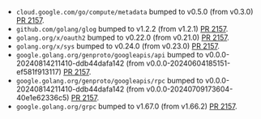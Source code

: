 * `cloud.google.com/go/compute/metadata` bumped to v0.5.0 (from v0.3.0) [PR 2157](https://github.com/provenance-io/provenance/pull/2157).
* `github.com/golang/glog` bumped to v1.2.2 (from v1.2.1) [PR 2157](https://github.com/provenance-io/provenance/pull/2157).
* `golang.org/x/oauth2` bumped to v0.22.0 (from v0.21.0) [PR 2157](https://github.com/provenance-io/provenance/pull/2157).
* `golang.org/x/sys` bumped to v0.24.0 (from v0.23.0) [PR 2157](https://github.com/provenance-io/provenance/pull/2157).
* `google.golang.org/genproto/googleapis/api` bumped to v0.0.0-20240814211410-ddb44dafa142 (from v0.0.0-20240604185151-ef581f913117) [PR 2157](https://github.com/provenance-io/provenance/pull/2157).
* `google.golang.org/genproto/googleapis/rpc` bumped to v0.0.0-20240814211410-ddb44dafa142 (from v0.0.0-20240709173604-40e1e62336c5) [PR 2157](https://github.com/provenance-io/provenance/pull/2157).
* `google.golang.org/grpc` bumped to v1.67.0 (from v1.66.2) [PR 2157](https://github.com/provenance-io/provenance/pull/2157).

